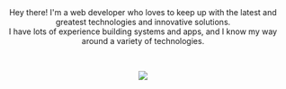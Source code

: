 ##
  
<!-- <img align="right" width="300" src="https://i2.wp.com/allhtaccess.info/wp-content/uploads/2018/03/programming.gif?fit=1281%2C716&ssl=1" /> -->

<p align="center"> 
  Hey there! I'm a web developer who loves to keep up with the latest and greatest technologies and innovative solutions. <br>
  I have lots of experience building systems and apps, and I know my way around a variety of technologies.
</p>
<br>

<p align="center">
  <a href="https://skillicons.dev">
    <img src="https://skillicons.dev/icons?i=js,ts,nodejs,express,py,java,cs,css,styledcomponents,tailwind,figma,react,vuejs,nestjs,mysql,mongodb,redis,sqlite,linux,docker,nginx,cloudflare,gcp,bots&perline=12" />
  </a>
</p>

<!--
<h3>Open source projects</h3>

<table>
  <thead align="center">
    <tr border: none;>
      <td><b>🎁 Projects</b></td>
      <td><b>⭐ Stars</b></td>
      <td><b>📚 Forks</b></td>
      <td><b>🛎 Issues</b></td>
      <td><b>📬 Pull requests</b></td>
    </tr>
  </thead>
  <tbody>
    <tr>
      <td><a href="https://github.com/gsmatheus/whatsapp-bot-selenium"><b>WhatsApp Bot Selenium</b></a></td>
      <td><img alt="Stars" src="https://img.shields.io/github/stars/gsmatheus/whatsapp-bot-selenium?style=flat-square&labelColor=343b41"/></td>
      <td><img alt="Forks" src="https://img.shields.io/github/forks/gsmatheus/whatsapp-bot-selenium?style=flat-square&labelColor=343b41"/></td>
      <td><img alt="Issues" src="https://img.shields.io/github/issues/gsmatheus/whatsapp-bot-selenium?style=flat-square&labelColor=343b41"/></td>
      <td><img alt="Pull Requests" src="https://img.shields.io/github/issues-pr/gsmatheus/whatsapp-bot-selenium?style=flat-square&labelColor=343b41"/></td>
    </tr>
  </tbody>
</table>
-->

